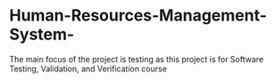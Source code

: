 # Human-Resources-Management-System-
The main focus of the project is testing as this project is for Software Testing, Validation, and Verification course
